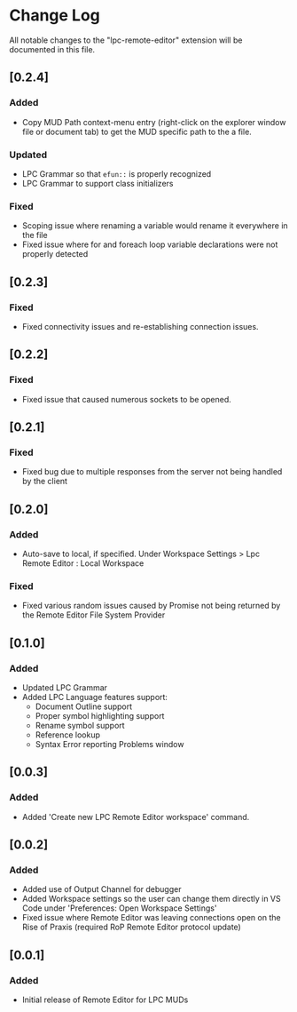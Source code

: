 # Change Log

All notable changes to the "lpc-remote-editor" extension will be documented in this file.

## [0.2.4]

### Added

- Copy MUD Path context-menu entry (right-click on the explorer window file or document tab) to get the MUD specific path to the a file.

### Updated

- LPC Grammar so that `efun::` is properly recognized
- LPC Grammar to support class initializers

### Fixed

- Scoping issue where renaming a variable would rename it everywhere in the file
- Fixed issue where for and foreach loop variable declarations were not properly detected

## [0.2.3]

### Fixed

- Fixed connectivity issues and re-establishing connection issues.

## [0.2.2]

### Fixed

- Fixed issue that caused numerous sockets to be opened.

## [0.2.1]

### Fixed

- Fixed bug due to multiple responses from the server not being handled by the client

## [0.2.0]

### Added

- Auto-save to local, if specified.  Under Workspace Settings > Lpc Remote Editor : Local Workspace

### Fixed

- Fixed various random issues caused by Promise not being returned by the Remote Editor File System Provider


## [0.1.0]

### Added

- Updated LPC Grammar
- Added LPC Language features support:
	- Document Outline support
	- Proper symbol highlighting support
	- Rename symbol support
	- Reference lookup
	- Syntax Error reporting Problems window


## [0.0.3]

### Added

- Added 'Create new LPC Remote Editor workspace' command.


## [0.0.2]

### Added

- Added use of Output Channel for debugger
- Added Workspace settings so the user can change them directly in VS Code under 'Preferences: Open Workspace Settings'
- Fixed issue where Remote Editor was leaving connections open on the Rise of Praxis (required RoP Remote Editor protocol update)

## [0.0.1]

### Added

- Initial release of Remote Editor for LPC MUDs